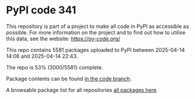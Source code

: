 # PyPI code 341

This repository is part of a project to make all code in PyPI as accessible as possible. For more information 
on the project and to find out how to utilise this data, see the website: https://py-code.org/

This repo contains 5581 packages uploaded to PyPI between 
2025-04-14 14:06 and 2025-04-14 22:43.

The repo is 53% (3000/5581) complete.

Package contents can be found [in the code branch](https://github.com/pypi-data/pypi-mirror-341/tree/code/packages).

A browsable package list for all repositories [all packages here](https://py-code.org/repositories/pypi-mirror-341).



